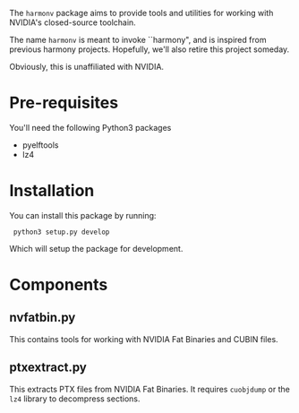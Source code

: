 The `harmonv` package aims to provide tools and utilities for working
with NVIDIA's closed-source toolchain.

The name `harmonv` is meant to invoke ``harmony", and is inspired from
previous harmony projects. Hopefully, we'll also retire this project
someday.

Obviously, this is unaffiliated with NVIDIA.

# Pre-requisites

You'll need the following Python3 packages

  - pyelftools
  - lz4

# Installation

You can install this package by running:

     python3 setup.py develop

Which will setup the package for development.

# Components

## nvfatbin.py

This contains tools for working with NVIDIA Fat Binaries and CUBIN files.

## ptxextract.py

This extracts PTX files from NVIDIA Fat Binaries. It requires
`cuobjdump` or the `lz4` library to decompress sections.
